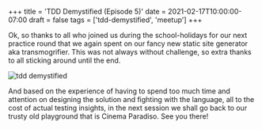 +++
title = 'TDD Demystified (Episode 5)'
date = 2021-02-17T10:00:00-07:00
draft = false
tags = ['tdd-demystified', 'meetup']
+++

Ok, so thanks to all who joined us during the school-holidays for our next practice round that we again spent on our fancy new static site generator aka transmogrifier. This was not always without challenge, so extra thanks to all sticking around until the end.

<!--more-->

![tdd demystified](https://codersonly.org/wp-content/uploads/2021/02/2021-02-17-tdd-1.jpg)

And based on the experience of having to spend too much time and attention on designing the solution and fighting with the language, all to the cost of actual testing insights, in the next session we shall go back to our trusty old playground that is Cinema Paradiso. See you there!
